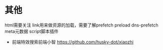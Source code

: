 
# 其他
  html需要关注
  link用来做资源的加载，需要了解prefetch preload dns-prefetch
  meta元数据
  script脚本插件

- 前端特效搜索前端小智 https://github.com/husky-dot/xiaozhi


